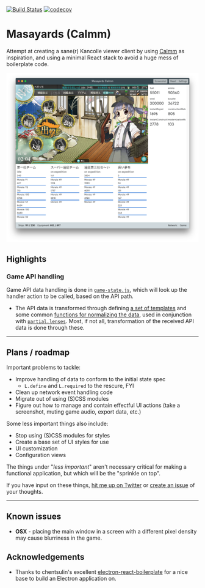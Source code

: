 
[![Build Status](https://travis-ci.org/stuf/masayards-calmm.svg?branch=master)](https://travis-ci.org/stuf/masayards-calmm)
[![codecov](https://codecov.io/gh/stuf/masayards-calmm/branch/master/graph/badge.svg)](https://codecov.io/gh/stuf/masayards-calmm)

# Masayards (Calmm)

Attempt at creating a sane(r) Kancolle viewer client by using [Calmm](https://github.com/calmm-js/documentation) as inspiration,
and using a minimal React stack to avoid a huge mess of boilerplate code.

![Screenshot](assets/screenshot.png)

## Highlights

### Game API handling

Game API data handling is done in [`game-state.js`](app/modules/game/components/handlers/game-state.js), which will look up the handler action to be called, based on the API path.

 * The API data is transformed through defining [a set of templates](app/modules/game/components/handlers/_templates.js) and some common [functions for normalizing the data](app/modules/game/components/handlers/_normalizers.js), used in conjunction with [`partial.lenses`](https://github.com/calmm-js/partial.lenses). Most, if not all, transformation of the received API data is done through these.

---

## Plans / roadmap

Important problems to tackle:

 * Improve handling of data to conform to the initial state spec
   * `L.define` and `L.required` to the rescure, FYI
 * Clean up network event handling code
 * Migrate out of using (S)CSS modules
 * Figure out how to manage and contain effectful UI actions (take a screenshot, muting game audio, export data, etc.)

Some less important things also include:

 * Stop using (S)CSS modules for styles
 * Create a base set of UI styles for use
 * UI customization
 * Configuration views

The things under "_less important_" aren't necessary critical for making a functional application, but which will be the "sprinkle on top".

If you have input on these things, [hit me up on Twitter](https://twitter.com/piparkaq) or [create an issue](issues/) of your thoughts.

---

## Known issues

 * **OSX** - placing the main window in a screen with a different pixel density may cause blurriness in the game.

## Acknowledgements

 * Thanks to chentsulin's excellent [electron-react-boilerplate](https://github.com/chentsulin/electron-react-boilerplate) for a nice base to build an Electron application on.
